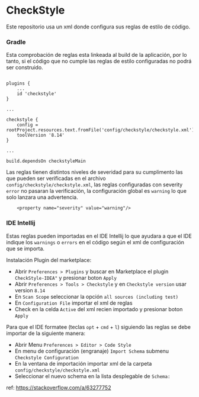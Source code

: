 # CheckStyle

Este repositorio usa un xml donde configura sus reglas de estilo de código.

### Gradle

Esta comprobación de reglas esta linkeada al build de la aplicación, por lo tanto,
si el código que no cumple las reglas de estilo configuradas no podrá ser construido.

```script

plugins {
    ...
    id 'checkstyle'
}

...

checkstyle {
    config = rootProject.resources.text.fromFile('config/checkstyle/checkstyle.xml')
    toolVersion '8.14'
}

...

build.dependsOn checkstyleMain
```

Las reglas tienen distintos niveles de severidad para su cumplimento las que pueden ser
verificadas en el archivo `config/checkstyle/checkstyle.xml`, las reglas configuradas con
severity `error` no pasaran la verificación, la configuración global es `warning` lo que
solo lanzara una advertencia.

```
    <property name="severity" value="warning"/>
```

### IDE Intellij

Estas reglas pueden importadas en el IDE Intellij lo que ayudara a que el IDE indique
los `warnings` o `errors` en el código según el xml de configuración que se importa.

Instalación Plugin del marketplace:

- Abrir `Preferences > Plugins` y buscar en Marketplace el plugin `CheckStyle-IDEA"` y presionar boton `Apply`
- Abrir `Preferences > Tools > Checkstyle` y en `Checkstyle version` usar version `8.14`
- En `Scan Scope` seleccionar la opción `all sources (including test)`
- En `Configuration File` importar el xml de reglas
- Check en la celda `Active` del xml recien importado y presionar boton `Apply`

Para que el IDE formatee (teclas `opt` + `cmd` + `l`) siguiendo las reglas se debe
importar de la siguiente manera:

- Abrir Menu `Preferences > Editor > Code Style`
- En menu de configuración (engranaje) `Import Schema` submenu `Checkstyle Configuration`
- En la ventana de importación importar xml de la carpeta `config/checkstyle/checkstyle.xml`
- Seleccionar el nuevo schema en la lista desplegable de `Schema:`

ref: https://stackoverflow.com/a/63277752